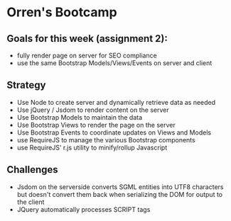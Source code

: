 Orren's Bootcamp
================

Goals for this week (assignment 2):
-----------------------------------
 * fully render page on server for SEO compliance
 * use the same Bootstrap Models/Views/Events on server and client

Strategy
--------
 * Use Node to create server and dynamically retrieve data as needed
 * Use jQuery / Jsdom to render content on the server
 * Use Bootstrap Models to maintain the data
 * Use Bootstrap Views to render the page on the server
 * Use Bootstrap Events to coordinate updates on Views and Models
 * use RequireJS to manage the various Bootstrap components
 * use RequireJS' r.js utility to minify/rollup Javascript

Challenges
----------
 * Jsdom on the serverside converts SGML entities into UTF8 characters but doesn't convert them back when serializing the DOM for output to the client
 * JQuery automatically processes SCRIPT tags